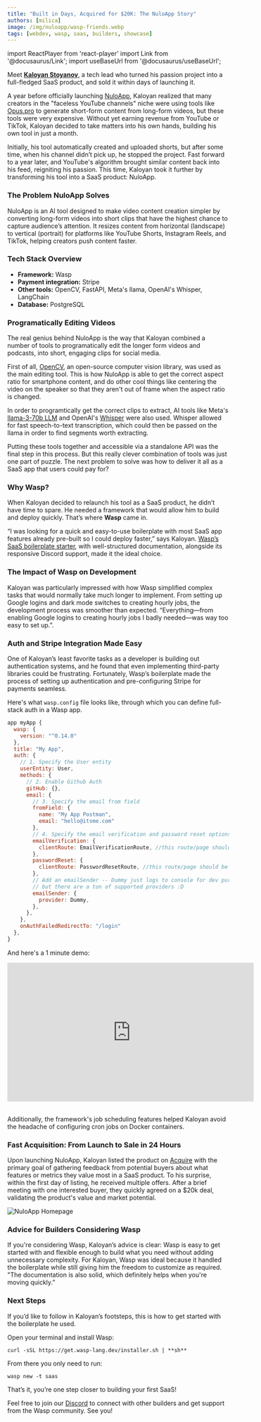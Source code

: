 ```yaml
---
title: "Built in Days, Acquired for $20K: The NuloApp Story"
authors: [milica]
image: /img/nuloapp/wasp-friends.webp
tags: [webdev, wasp, saas, builders, showcase]
---
```

import ReactPlayer from 'react-player'
import Link from '@docusaurus/Link';
import useBaseUrl from '@docusaurus/useBaseUrl';

Meet [**Kaloyan Stoyanov**](https://www.linkedin.com/in/kaloyan-stoyanov-466a54196/), a tech lead who turned his passion project into a full-fledged SaaS product, and sold it within days of launching it. 

A year before officially launching [NuloApp](https://nuloapp.com/), Kaloyan realized that many creators in the "faceless YouTube channels" niche were using tools like [Opus.pro](http://opus.pro/) to generate short-form content from long-form videos, but these tools were very expensive. Without yet earning revenue from YouTube or TikTok, Kaloyan decided to take matters into his own hands, building his own tool in just a month.

Initially, his tool automatically created and uploaded shorts, but after some time, when his channel didn’t pick up, he stopped the project. Fast forward to a year later, and YouTube's algorithm brought similar content back into his feed, reigniting his passion. This time, Kaloyan took it further by transforming his tool into a SaaS product: NuloApp.

### **The Problem NuloApp Solves**

NuloApp is an AI tool designed to make video content creation simpler by converting long-form videos into short clips that have the highest chance to capture audience’s attention. It resizes content from horizontal (landscape) to vertical (portrait) for platforms like YouTube Shorts, Instagram Reels, and TikTok, helping creators push content faster.

<ReactPlayer playing controls muted={true} url='/img/nuloapp/vid.mp4' />

### **Tech Stack Overview**

- **Framework:** Wasp
- **Payment integration:** Stripe
- **Other tools:** OpenCV, FastAPI, Meta's llama, OpenAI's Whisper, LangChain
- **Database:** PostgreSQL

### **Programatically Editing Videos**

The real genius behind NuloApp is the way that Kaloyan combined a number of tools to programatically edit the longer form videos and podcasts, into short, engaging clips for social media. 

First of all, [OpenCV](https://opencv.org/), an open-source computer vision library, was used as the main editing tool. This is how NuloApp is able to get the correct aspect ratio for smartphone content, and do other cool things like centering the video on the speaker so that they aren't out of frame when the aspect ratio is changed. 

In order to programtically get the correct clips to extract, AI tools like Meta's [llama-3-70b LLM](https://github.com/meta-llama/llama3) and OpenAI's [Whisper](https://github.com/openai/whisper) were also used. Whisper allowed for fast speech-to-text transcription, which could then be passed on the llama in order to find segments worth extracting. 

Putting these tools together and accessible via a standalone API was the final step in this process. But this really clever combination of tools was just one part of puzzle. The next problem to solve was how to deliver it all as a SaaS app that users could pay for?

### **Why Wasp?**

When Kaloyan decided to relaunch his tool as a SaaS product, he didn’t have time to spare. He needed a framework that would allow him to build and deploy quickly. That’s where **Wasp** came in.

“I was looking for a quick and easy-to-use boilerplate with most SaaS app features already pre-built so I could deploy faster,” says Kaloyan. [Wasp’s SaaS boilerplate starter](https://opensaas.sh/), with well-structured documentation, alongside its responsive Discord support, made it the ideal choice.

### **The Impact of Wasp on Development**

Kaloyan was particularly impressed with how Wasp simplified complex tasks that would normally take much longer to implement. From setting up Google logins and dark mode switches to creating hourly jobs, the development process was smoother than expected. “Everything—from enabling Google logins to creating hourly jobs I badly needed—was way too easy to set up.”.

### **Auth and Stripe Integration Made Easy**

One of Kaloyan’s least favorite tasks as a developer is building out authentication systems, and he found that even implementing third-party libraries could be frustrating. Fortunately, Wasp’s boilerplate made the process of setting up authentication and pre-configuring Stripe for payments seamless. 

Here's what `wasp.config` file looks like, through which you can define full-stack auth in a Wasp app.

```jsx
app myApp {
  wasp: {
    version: "^0.14.0"
  },
  title: "My App",
  auth: {
    // 1. Specify the User entity
    userEntity: User,
    methods: {
      // 2. Enable Github Auth
      gitHub: {},
      email: {
        // 3. Specify the email from field
        fromField: {
          name: "My App Postman",
          email: "hello@itsme.com"
        },
        // 4. Specify the email verification and password reset options
        emailVerification: {
          clientRoute: EmailVerificationRoute, //this route/page should be created
        },
        passwordReset: {
          clientRoute: PasswordResetRoute, //this route/page should be created
        },
        // Add an emailSender -- Dummy just logs to console for dev purposes
        // but there are a ton of supported providers :D
        emailSender: {
          provider: Dummy,
        },
      },
    },
    onAuthFailedRedirectTo: "/login"
  },
}
```

And here's a 1 minute demo:
<div className='flex justify-center'>
    <iframe width="560" height="315" src="https://www.youtube-nocookie.com/embed/Qiro77q-ulI?si=ALZU_PdeKRlq_-Ac" title="YouTube video player" frameborder="0" allow="accelerometer; autoplay; clipboard-write; encrypted-media; gyroscope; picture-in-picture; web-share" referrerpolicy="strict-origin-when-cross-origin" allowfullscreen></iframe>
</div>

<br/>

Additionally, the framework's job scheduling features helped Kaloyan avoid the headache of configuring cron jobs on Docker containers.

### **Fast Acquisition: From Launch to Sale in 24 Hours**

Upon launching NuloApp, Kaloyan listed the product on [Acquire](http://acquire.com/) with the primary goal of gathering feedback from potential buyers about what features or metrics they value most in a SaaS product. To his surprise, within the first day of listing, he received multiple offers. After a brief meeting with one interested buyer, they quickly agreed on a $20k deal, validating the product's value and market potential.

![NuloApp Homepage](/img/nuloapp/app.png)

### **Advice for Builders Considering Wasp**

If you're considering Wasp, Kaloyan’s advice is clear: Wasp is easy to get started with and flexible enough to build what you need without adding unnecessary complexity. For Kaloyan, Wasp was ideal because it handled the boilerplate while still giving him the freedom to customize as required. "The documentation is also solid, which definitely helps when you're moving quickly.”

### Next Steps

If you’d like to follow in Kaloyan’s footsteps, this is how to get started with the boilerplate he used.

Open your terminal and install Wasp:

``` shell
curl -sSL https://get.wasp-lang.dev/installer.sh | **sh**
```

From there you only need to run:

``` shell
wasp new -t saas
```

That’s it, you’re one step closer to building your first SaaS!

Feel free to join our [Discord](https://discord.gg/rzdnErX) to connect with other builders and get support from the Wasp community. See you!
